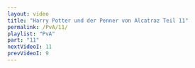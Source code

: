 ```yaml
---
layout: video
title: "Harry Potter und der Penner von Alcatraz Teil 11"
permalink: /PvA/11/
playlist: "PvA"
part: "11"
nextVideoI: 11
prevVideoI: 9
---
```

